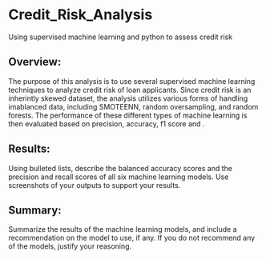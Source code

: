 # Credit_Risk_Analysis
Using supervised machine learning and python to assess credit risk

## Overview: 
The purpose of this analysis is to use several supervised machine learning techniques to analyze credit risk of loan applicants. Since credit risk is an inherintly skewed dataset, the analysis utilizes various forms of handling imablanced data, including SMOTEENN, random oversampling, and random forests. The performance of these different types of machine learning is then evaluated based on precision, accuracy, f1 score and .

## Results: 
Using bulleted lists, describe the balanced accuracy scores and the precision and recall scores of all six machine learning models. Use screenshots of your outputs to support your results.

## Summary: 
Summarize the results of the machine learning models, and include a recommendation on the model to use, if any. If you do not recommend any of the models, justify your reasoning.
